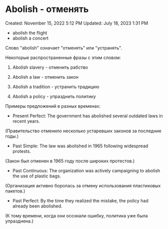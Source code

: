 # Abolish - отменять

Created: November 15, 2022 5:12 PM
Updated: July 18, 2023 1:31 PM

- abolish the flight
- abolish a concert

Слово "abolish" означает "отменять" или "устранять".

Некоторые распространенные фразы с этим словом:

1. Abolish slavery - отменить рабство

2. Abolish a law - отменить закон

3. Abolish a tradition - устранить традицию

4. Abolish a policy - упразднить политику

Примеры предложений в разных временах:

- Present Perfect: The government has abolished several outdated laws in recent years.

(Правительство отменило несколько устаревших законов за последние годы.)

- Past Simple: The law was abolished in 1965 following widespread protests.

(Закон был отменен в 1965 году после широких протестов.)

- Past Continuous: The organization was actively campaigning to abolish the use of plastic bags.

(Организация активно боролась за отмену использования пластиковых пакетов.)

- Past Perfect: By the time they realized the mistake, the policy had already been abolished.

(К тому времени, когда они осознали ошибку, политика уже была упразднена.)
